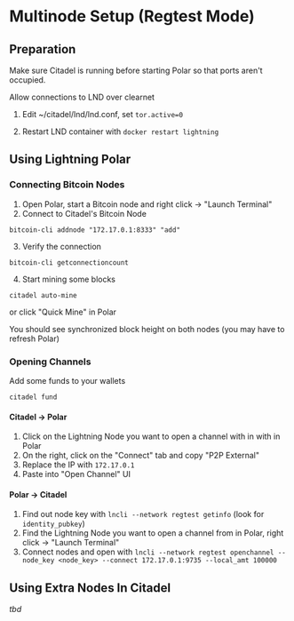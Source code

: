 # Multinode Setup (Regtest Mode)

## Preparation

Make sure Citadel is running before starting Polar so that ports aren't occupied.

Allow connections to LND over clearnet

1. Edit ~/citadel/lnd/lnd.conf, set `tor.active=0`

2. Restart LND container with `docker restart lightning`

## Using Lightning Polar

### Connecting Bitcoin Nodes

1. Open Polar, start a Bitcoin node and right click -> "Launch Terminal"
2. Connect to Citadel's Bitcoin Node

```shell
bitcoin-cli addnode "172.17.0.1:8333" "add"
```

3. Verify the connection

```shell
bitcoin-cli getconnectioncount
```

4. Start mining some blocks

```shell
citadel auto-mine
```

or click "Quick Mine" in Polar

You should see synchronized block height on both nodes (you may have to refresh Polar)

### Opening Channels

Add some funds to your wallets

```shell
citadel fund
```

#### Citadel -> Polar

1. Click on the Lightning Node you want to open a channel with in with in Polar
2. On the right, click on the "Connect" tab and copy "P2P External"
3. Replace the IP with `172.17.0.1`
4. Paste into "Open Channel" UI

#### Polar -> Citadel

1. Find out node key with `lncli --network regtest getinfo` (look for `identity_pubkey`)
2. Find the Lightning Node you want to open a channel from in Polar, right click -> "Launch Terminal"
3. Connect nodes and open with `lncli --network regtest openchannel --node_key <node_key> --connect 172.17.0.1:9735 --local_amt 100000`

## Using Extra Nodes In Citadel

_tbd_
